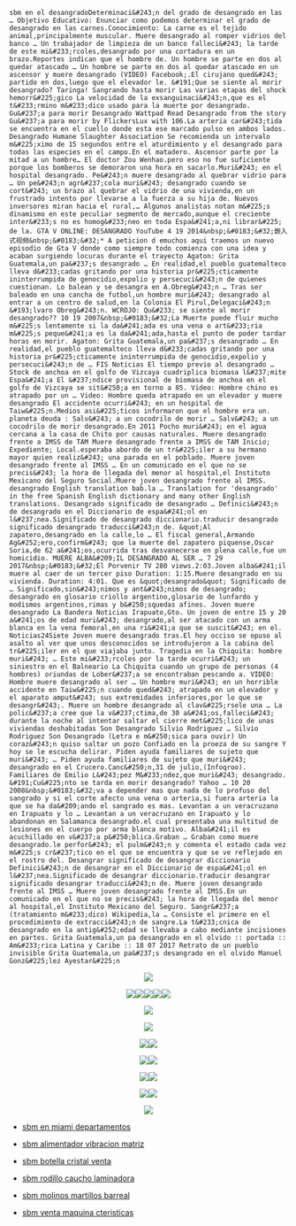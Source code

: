 
```
sbm en el desangradoDeterminaci&#243;n del grado de desangrado en las … Objetivo Educativo: Enunciar como podemos determinar el grado de desangrado en las carnes.Conocimiento: La carne es el tejido animal,principalmente muscular. Muere desangrado al romper vidrios del banco … Un trabajador de limpieza de un banco falleci&#243; la tarde de este mi&#233;rcoles,desangrado por una cortadura en un brazo.Reportes indican que el hombre de. Un hombre se parte en dos al quedar atascado … Un hombre se parte en dos al quedar atascado en un ascensor y muere desangrado (VIDEO) Facebook;.El cirujano qued&#243; partido en dos,luego que el elevador le. &#191;Que se siente al morir desangrado? Taringa! Sangrando hasta morir Las varias etapas del shock hemorr&#225;gico La velocidad de la exsanguinaci&#243;n,que es el t&#233;rmino m&#233;dico usado para la muerte por desangrado. Gu&#237;a para morir Desangrado Wattpad Read Desangrado from the story Gu&#237;a para morir by FlickersLux with 106.La arteria car&#243;tida se encuentra en el cuello donde esta ese marcado pulso en ambos lados. Desangrado Humane Slaughter Association Se recomienda un intervalo m&#225;ximo de 15 segundos entre el aturdimiento y el desangrado para todas las especies en el campo.En el matadero. Ascensor parte por la mitad a un hombre… El doctor Zou Wenhao.pero eso no fue suficiente porque los bomberos se demoraron una hora en sacarlo.Muri&#243; en el hospital desangrado. Pe&#243;n muere desangrado al quebrar vidrio para … Un pe&#243;n agr&#237;cola muri&#243; desangrado cuando se cort&#243; un brazo al quebrar el vidrio de una vivienda,en un frustrado intento por llevarse a la fuerza a su hija de. Nuevos inversores miran hacia el rural,… Algunos analistas notan m&#225;s dinamismo en este peculiar segmento de mercado,aunque el creciente inter&#233;s no es homog&#233;neo en toda Espa&#241;a,ni librar&#225; de la. GTA V ONLINE: DESANGRADO YouTube 4 19 2014&nbsp;&#0183;&#32;嵌入式视频&nbsp;&#0183;&#32;* A peticion d emuchos aqui traemos un nuevo episodio de Gta V donde como siempre todo comienza con una idea y acaban surgiendo locuras durante el trayecto Agaton: Grita Guatemala,un pa&#237;s desangrado … En realidad,el pueblo guatemalteco lleva d&#233;cadas gritando por una historia pr&#225;cticamente ininterrumpida de genocidio,expolio y persecuci&#243;n de quienes cuestionan. Lo balean y se desangra en A.Obreg&#243;n … Tras ser baleado en una cancha de futbol,un hombre muri&#243; desangrado al entrar a un centro de salud,en la Colonia El Pirul,Delegaci&#243;n &#193;lvaro Obreg&#243;n. WCROJO: Qu&#233; se siente al morir desangrado?? 10 19 2007&nbsp;&#0183;&#32;La Muerte puede fluir mucho m&#225;s lentamente si la da&#241;ada es una vena o art&#233;ria m&#225;s peque&#241;a es la da&#241;ada,hasta el punto de poder tardar horas en morir. Agaton: Grita Guatemala,un pa&#237;s desangrado … En realidad,el pueblo guatemalteco lleva d&#233;cadas gritando por una historia pr&#225;cticamente ininterrumpida de genocidio,expolio y persecuci&#243;n de … FIS Noticias El tiempo previo al desangrado … Stock de anchoa en el golfo de Vizcaya cuadriplica biomasa l&#237;mite Espa&#241;a El &#237;ndice provisional de biomasa de anchoa en el golfo de Vizcaya se sit&#250;a en torno a 85. Video: Hombre chino es atrapado por un … Video: Hombre queda atrapado en un elevador y muere desangrado El accidente ocurri&#243; en un hospital de Taiw&#225;n.Medios asi&#225;ticos informaron que el hombre era un. planeta deuda : Salv&#243; a un cocodrilo de morir … Salv&#243; a un cocodrilo de morir desangrado.En 2011 Pocho muri&#243; en el agua cercana a la casa de Chito por causas naturales. Muere desangrado frente a IMSS de TAM Muere desangrado frente a IMSS de TAM Inicio; Expediente; Local.esperaba abordo de un tr&#225;iler a su hermano mayor quien realiz&#243; una parada en el poblado. Muere joven desangrado frente al IMSS … En un comunicado en el que no se precis&#243; la hora de llegada del menor al hospital,el Instituto Mexicano del Seguro Social.Muere joven desangrado frente al IMSS. desangrado English translation bab.la … Translation for 'desangrado' in the free Spanish English dictionary and many other English translations. Desangrado significado de desangrado … Definici&#243;n de desangrado en el Diccionario de espa&#241;ol en l&#237;nea.Significado de desangrado diccionario.traducir desangrado significado desangrado traducci&#243;n de. &quot;Al zapatero,desangrado en la calle,lo … El fiscal general,Armando Ag&#252;ero,confirm&#243; que la muerte del zapatero piquense,Oscar Soria,de 62 a&#241;os,ocurrida tras desvanecerse en plena calle,fue un homicidio. MUERE ALBA&#209;IL DESANGRADO AL SER … 7 29 2017&nbsp;&#0183;&#32;El Porvenir TV 280 views.2:03.Joven alba&#241;il muere al caer de un tercer piso Duration: 1:15.Muere desangrado en su vivienda. Duration: 4:01. Que es &quot;desangrado&quot; Significado de … Significado,sin&#243;nimos y ant&#243;nimos de desangrado; desangrado en glosario criollo argentino,glosario de lunfardo y modismos argentinos,rimas y b&#250;squedas afines. Joven muere desangrado La Bandera Noticias Irapuato,Gto. Un joven de entre 15 y 20 a&#241;os de edad muri&#243; desangrado,al ser atacado con un arma blanca en la vena femoral,en una ri&#241;a que se suscit&#243; en el. Noticias24Siete Joven muere desangrado tras.El hoy occiso se opuso al asalto al ver que unos desconocidos se introdujeron a la cabina del tr&#225;iler en el que viajaba junto. Tragedia en la Chiquita: hombre muri&#243; … Este mi&#233;rcoles por la tarde ocurri&#243; un siniestro en el Balneario La Chiquita cuando un grupo de personas (4 hombres) oriundas de Lober&#237;a se encontraban pescando a. VIDEO: Hombre muere desangrado al ser … Un hombre muri&#243; en un horrible accidente en Taiw&#225;n cuando qued&#243; atrapado en un elevador y el aparato amput&#243; sus extremidades inferiores,por lo que se desangr&#243;. Muere un hombre desangrado al clav&#225;rsele una … La polic&#237;a cree que la v&#237;ctima,de 30 a&#241;os,falleci&#243; durante la noche al intentar saltar el cierre met&#225;lico de unas viviendas deshabitadas Son Desangrado Silvio Rodriguez … Silvio Rodriguez Son Desangrado (Letra e m&#250;sica para ouvir) Un coraz&#243;n quiso saltar un pozo Confiado en la proeza de su sangre Y hoy se le escucha delirar. Piden ayuda familiares de sujeto que muri&#243; … Piden ayuda familiares de sujeto que muri&#243; desangrado en el Crucero.Canc&#250;n,31 de julio,(Infoqroo). Familiares de Emilio L&#243;pez M&#233;ndez,que muri&#243; desangrado. &#191;Cu&#225;nto se tarda en morir desangrado? Yahoo … 10 20 2008&nbsp;&#0183;&#32;va a depender mas que nada de lo profuso del sangrado y si el corte afecto una vena o arteria,si fuera arteria la que se ha da&#209;ando el sangrado es mas. Levantan a un veracruzano en Irapuato y lo … Levantan a un veracruzano en Irapuato y lo abandonan en Salamanca desangrado.el cual presentaba una multitud de lesiones en el cuerpo por arma blanca motivo. Alba&#241;il es acuchillado en v&#237;a p&#250;blica.Graban … Graban como muere desangrado.le perfor&#243; el pulm&#243;n y comenta el estado cada vez m&#225;s cr&#237;tico en el que se encuentra y que se ve reflejado en el rostro del. Desangrar significado de desangrar diccionario Definici&#243;n de desangrar en el Diccionario de espa&#241;ol en l&#237;nea.Significado de desangrar diccionario.traducir desangrar significado desangrar traducci&#243;n de. Muere joven desangrado frente al IMSS … Muere joven desangrado frente al IMSS.En un comunicado en el que no se precis&#243; la hora de llegada del menor al hospital,el Instituto Mexicano del Seguro. Sangr&#237;a (tratamiento m&#233;dico) Wikipedia,la … Consiste el primero en el procedimiento de extracci&#243;n de sangre.La t&#233;cnica de desangrado en la antig&#252;edad se llevaba a cabo mediante incisiones en partes. Grita Guatemala,un pa desangrado en el olvido :: portada :: Am&#233;rica Latina y Caribe :: 18 07 2017 Retrato de un pueblo invisible Grita Guatemala,un pa&#237;s desangrado en el olvido Manuel Gonz&#225;lez Ayestar&#225;n 
```

<div align="center">

<a href="https://es-crusher.shibang-china.com/github&k=sbm+en+el+desangrado"><img src="https://static.shibang-china.com/es/crusher/logo.jpg"></a>

<a href="https://es-crusher.shibang-china.com/github&k=sbm+en+el+desangrado"><img src="https://static.shibang-china.com/es/crusher/index.jpg"></a><a href="https://es-crusher.shibang-china.com/material.htmlgithub&k=sbm+en+el+desangrado"><img src="https://static.shibang-china.com/es/crusher/material.jpg"></a><a href="https://es-crusher.shibang-china.com/application.htmlgithub&k=sbm+en+el+desangrado"><img src="https://static.shibang-china.com/es/crusher/application.jpg"></a><a href="https://es-crusher.shibang-china.com/aboutus.htmlgithub&k=sbm+en+el+desangrado"><img src="https://static.shibang-china.com/es/crusher/aboutus.jpg"></a><a href="https://es-crusher.shibang-china.com/contact.htmlgithub&k=sbm+en+el+desangrado"><img src="https://static.shibang-china.com/es/crusher/contact.jpg"></a>

<a href="https://es-crusher.shibang-china.com/github&k=sbm+en+el+desangrado"><img src="https://static.shibang-china.com/es/crusher/banner.jpg"></a>

<a href="https://swt.shibang-china.com/github&k=sbm+en+el+desangrado"><img src="https://static.shibang-china.com/es/crusher/text.jpg"></a>

<a href="https://swt.shibang-china.com/github&k=sbm+en+el+desangrado"><img src="https://static.shibang-china.com/es/crusher/chat.jpg"></a><a href="https://es-crusher.shibang-china.com/contact.htmlgithub&k=sbm+en+el+desangrado"><img src="https://static.shibang-china.com/es/crusher/message.jpg"></a>

<a href="https://es-crusher.shibang-china.com/products/pe.htmlgithub&k=sbm+en+el+desangrado"><img src="https://static.shibang-china.com/es/crusher/pe.jpg"></a><a href="https://es-crusher.shibang-china.com/products/pf.htmlgithub&k=sbm+en+el+desangrado"><img src="https://static.shibang-china.com/es/crusher/pf.jpg"></a>

<a href="https://es-crusher.shibang-china.com/products/hpt.htmlgithub&k=sbm+en+el+desangrado"><img src="https://static.shibang-china.com/es/crusher/hpt.jpg"></a><a href="https://es-crusher.shibang-china.com/products/vsi.htmlgithub&k=sbm+en+el+desangrado"><img src="https://static.shibang-china.com/es/crusher/vsi.jpg"></a>

<a href="https://es-crusher.shibang-china.com/products/klv.htmlgithub&k=sbm+en+el+desangrado"><img src="https://static.shibang-china.com/es/crusher/klv.jpg"></a><a href="https://es-crusher.shibang-china.com/products/portable.htmlgithub&k=sbm+en+el+desangrado"><img src="https://static.shibang-china.com/es/crusher/portable.jpg"></a>

<a href="https://swt.shibang-china.com/github&k=sbm+en+el+desangrado"><img src="https://static.shibang-china.com/es/crusher/case.jpg"></a>

</div>


* [sbm en miami departamentos](sbm%20en%20miami%20departamentos.md)

* [sbm alimentador vibracion matriz](sbm%20alimentador%20vibracion%20matriz.md)

* [sbm botella cristal venta](sbm%20botella%20cristal%20venta.md)

* [sbm rodillo caucho laminadora](sbm%20rodillo%20caucho%20laminadora.md)

* [sbm molinos martillos barreal](sbm%20molinos%20martillos%20barreal.md)

* [sbm venta maquina cteristicas](sbm%20venta%20maquina%20cteristicas.md)